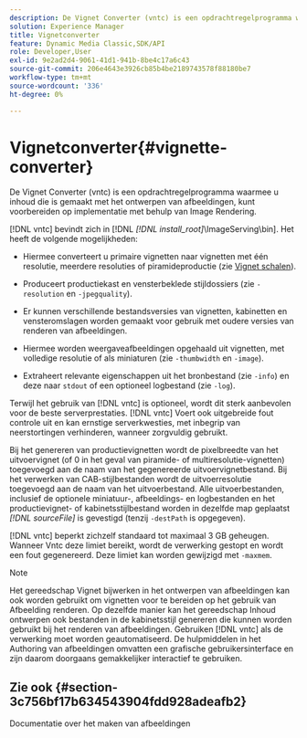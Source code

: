 ```yaml
---
description: De Vignet Converter (vntc) is een opdrachtregelprogramma waarmee u inhoud die is gemaakt met het ontwerpen van afbeeldingen, kunt voorbereiden op implementatie met behulp van Image Rendering.
solution: Experience Manager
title: Vignetconverter
feature: Dynamic Media Classic,SDK/API
role: Developer,User
exl-id: 9e2ad2d4-9061-41d1-941b-8be4c17a6c43
source-git-commit: 206e4643e3926cb85b4be2189743578f88180be7
workflow-type: tm+mt
source-wordcount: '336'
ht-degree: 0%

---
```


# Vignetconverter{#vignette-converter}

De Vignet Converter (vntc) is een opdrachtregelprogramma waarmee u inhoud die is gemaakt met het ontwerpen van afbeeldingen, kunt voorbereiden op implementatie met behulp van Image Rendering.

[!DNL vntc] bevindt zich in [!DNL *[!DNL install_root]*\ImageServing\bin]. Het heeft de volgende mogelijkheden:

* Hiermee converteert u primaire vignetten naar vignetten met één resolutie, meerdere resoluties of piramideproductie (zie [Vignet schalen](../../../../ir-api/vntc/utilities/c-ir-vignette-converter-vntc/c-ir-vignette-scaling.md#concept-e373a29c2f954df98d704c7723804585)).
* Produceert productiekast en vensterbeklede stijldossiers (zie `-resolution` en `-jpegquality`).

* Er kunnen verschillende bestandsversies van vignetten, kabinetten en vensteromslagen worden gemaakt voor gebruik met oudere versies van renderen van afbeeldingen.
* Hiermee worden weergaveafbeeldingen opgehaald uit vignetten, met volledige resolutie of als miniaturen (zie `-thumbwidth` en `-image`).
* Extraheert relevante eigenschappen uit het bronbestand (zie `-info`) en deze naar `stdout` of een optioneel logbestand (zie `-log`).

Terwijl het gebruik van [!DNL vntc] is optioneel, wordt dit sterk aanbevolen voor de beste serverprestaties. [!DNL vntc] Voert ook uitgebreide fout controle uit en kan ernstige serverkwesties, met inbegrip van neerstortingen verhinderen, wanneer zorgvuldig gebruikt.

Bij het genereren van productievignetten wordt de pixelbreedte van het uitvoervignet (of 0 in het geval van piramide- of multiresolutie-vignetten) toegevoegd aan de naam van het gegenereerde uitvoervignetbestand. Bij het verwerken van CAB-stijlbestanden wordt de uitvoerresolutie toegevoegd aan de naam van het uitvoerbestand. Alle uitvoerbestanden, inclusief de optionele miniatuur-, afbeeldings- en logbestanden en het productievignet- of kabinetsstijlbestand worden in dezelfde map geplaatst *[!DNL sourceFile]* is gevestigd (tenzij `-destPath` is opgegeven).

[!DNL vntc] beperkt zichzelf standaard tot maximaal 3 GB geheugen. Wanneer Vntc deze limiet bereikt, wordt de verwerking gestopt en wordt een fout gegenereerd. Deze limiet kan worden gewijzigd met `-maxmem`.

>[!NOTE]
>
>Het gereedschap Vignet bijwerken in het ontwerpen van afbeeldingen kan ook worden gebruikt om vignetten voor te bereiden op het gebruik van Afbeelding renderen. Op dezelfde manier kan het gereedschap Inhoud ontwerpen ook bestanden in de kabinetsstijl genereren die kunnen worden gebruikt bij het renderen van afbeeldingen. Gebruiken [!DNL vntc] als de verwerking moet worden geautomatiseerd. De hulpmiddelen in het Authoring van afbeeldingen omvatten een grafische gebruikersinterface en zijn daarom doorgaans gemakkelijker interactief te gebruiken.

## Zie ook {#section-3c756bf17b634543904fdd928adeafb2}

Documentatie over het maken van afbeeldingen
